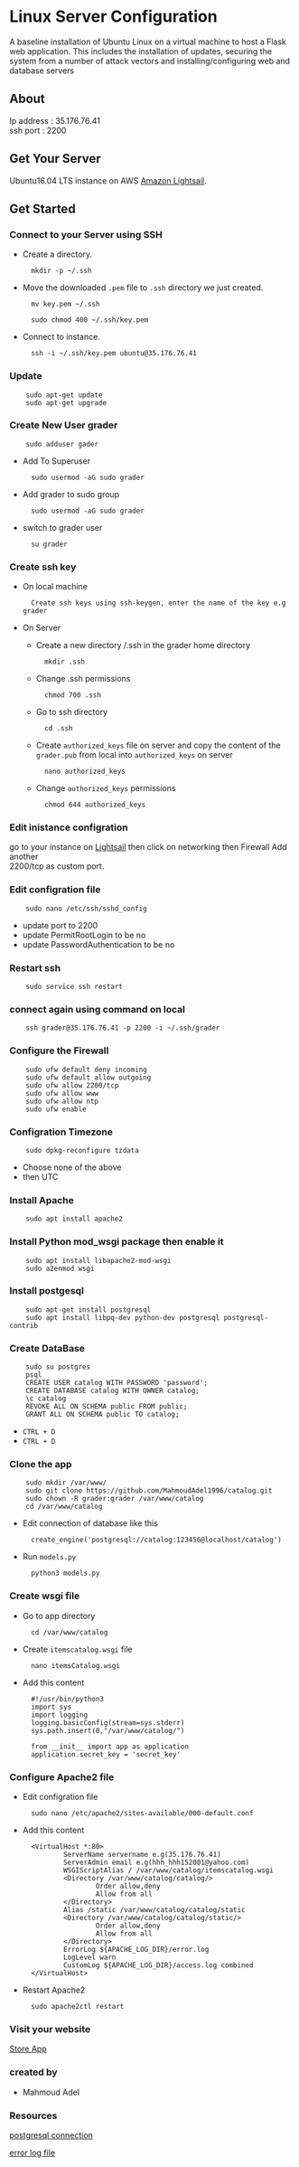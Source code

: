 # Linux Server Configuration
A baseline installation of Ubuntu Linux on a virtual machine to host
a Flask web application. This includes the installation of updates,
securing the system from a number of attack vectors and
installing/configuring web and database servers

## About
Ip address : 35.176.76.41   
ssh port : 2200

## Get Your Server
Ubuntu16.04 LTS instance on AWS [Amazon Lightsail](https://lightsail.aws.amazon.com/).


## Get Started

### Connect to your Server using SSH

* Create a directory.
        
        mkdir -p ~/.ssh

* Move the downloaded `.pem` file to `.ssh` directory we just created.
    
        mv key.pem ~/.ssh
    
        sudo chmod 400 ~/.ssh/key.pem

* Connect to instance.

        ssh -i ~/.ssh/key.pem ubuntu@35.176.76.41

### Update

        sudo apt-get update
        sudo apt-get upgrade

### Create New User grader
    
        sudo adduser gader

* Add To Superuser

        sudo usermod -aG sudo grader

* Add grader to sudo group
        
        sudo usermod -aG sudo grader

* switch to grader user

        su grader

### Create ssh key

* On local machine

        Create ssh keys using ssh-keygen, enter the name of the key e.g grader
    
* On Server

    * Create a new directory /.ssh in the grader home directory

            mkdir .ssh

    * Change .ssh permissions

            chmod 700 .ssh

    * Go to ssh directory

            cd .ssh

    * Create `authorized_keys` file on server and copy the content of the `grader.pub` from local into `authorized_keys` on server

            nano authorized_keys

    * Change `authorized_keys` permissions

            chmod 644 authorized_keys

### Edit inistance configration

go to your instance on [Lightsail](https://lightsail.aws.amazon.com/) then click on networking then Firewall Add another   
2200/tcp as custom port.

### Edit configration file

        sudo nano /etc/ssh/sshd_config

* update port to 2200
* update PermitRootLogin to be no
* update PasswordAuthentication to be no

### Restart ssh

        sudo service ssh restart

### connect again using command on local

        ssh grader@35.176.76.41 -p 2200 -i ~/.ssh/grader

### Configure the Firewall

        sudo ufw default deny incoming
        sudo ufw default allow outgoing
        sudo ufw allow 2200/tcp
        sudo ufw allow www
        sudo ufw allow ntp
        sudo ufw enable

### Configration Timezone

        sudo dpkg-reconfigure tzdata

* Choose none of the above
* then UTC

### Install Apache

        sudo apt install apache2

### Install Python mod_wsgi package then enable it

        sudo apt install libapache2-mod-wsgi
        sudo a2enmod wsgi

### Install postgesql

        sudo apt-get install postgresql
        sudo apt install libpq-dev python-dev postgresql postgresql-contrib

### Create DataBase

        sudo su postgres
        psql
        CREATE USER catalog WITH PASSWORD 'password';
        CREATE DATABASE catalog WITH OWNER catalog;
        \c catalog
        REVOKE ALL ON SCHEMA public FROM public;
        GRANT ALL ON SCHEMA public TO catalog;

* `CTRL + D ` 
* `CTRL + D `

### Clone the app

        sudo mkdir /var/www/
        sudo git clone https://github.com/MahmoudAdel1996/catalog.git
        sudo chown -R grader:grader /var/www/catalog
        cd /var/www/catalog

* Edit connection of database like this 

        create_engine('postgresql://catalog:123456@localhost/catalog')

* Run `models.py`

        python3 models.py

### Create wsgi file

* Go to app directory

        cd /var/www/catalog

* Create `itemscatalog.wsgi` file

        nano itemsCatalog.wsgi

* Add this content

        #!/usr/bin/python3
        import sys
        import logging
        logging.basicConfig(stream=sys.stderr)
        sys.path.insert(0,"/var/www/catalog/")

        from __init__ import app as application
        application.secret_key = 'secret_key'

### Configure Apache2 file

* Edit configration file 

        sudo nano /etc/apache2/sites-available/000-default.conf

* Add this content

        <VirtualHost *:80>
                ServerName servername e.g(35.176.76.41)
                ServerAdmin email e.g(hhh_hhh152001@yahoo.com)
                WSGIScriptAlias / /var/www/catalog/itemscatalog.wsgi
                <Directory /var/www/catalog/catalog/>
                        Order allow,deny
                        Allow from all
                </Directory>
                Alias /static /var/www/catalog/catalog/static
                <Directory /var/www/catalog/catalog/static/>
                        Order allow,deny
                        Allow from all
                </Directory>
                ErrorLog ${APACHE_LOG_DIR}/error.log
                LogLevel warn
                CustomLog ${APACHE_LOG_DIR}/access.log combined
        </VirtualHost>


* Restart Apache2

        sudo apache2ctl restart

### Visit your website
[Store App](http://35.176.76.41)

### created by

* Mahmoud Adel

### Resources
[postgresql connection](https://docs.sqlalchemy.org/en/latest/core/engines.html#postgresql) 

[error log file](https://unix.stackexchange.com/questions/38978/where-are-apache-file-access-logs-stored)
